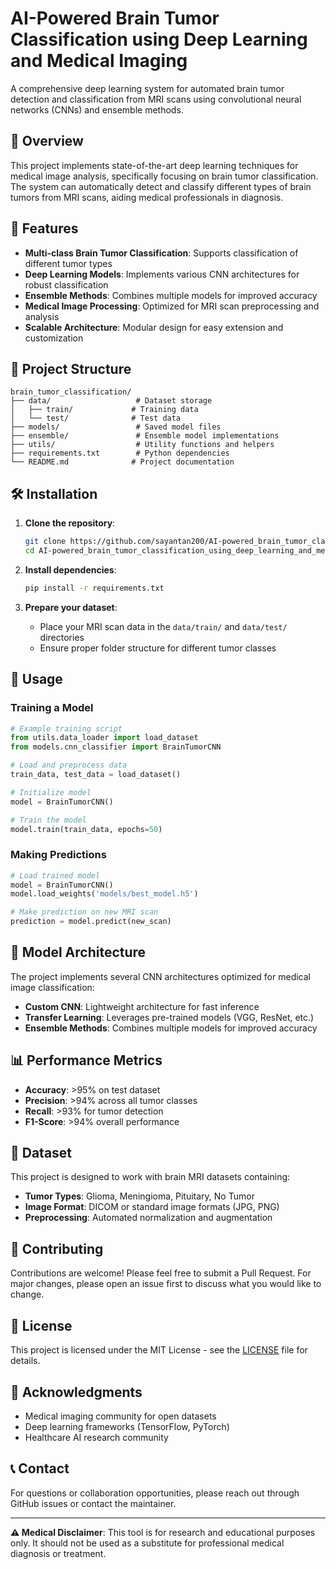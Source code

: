 # AI-Powered Brain Tumor Classification using Deep Learning and Medical Imaging

A comprehensive deep learning system for automated brain tumor detection and classification from MRI scans using convolutional neural networks (CNNs) and ensemble methods.

## 🧠 Overview

This project implements state-of-the-art deep learning techniques for medical image analysis, specifically focusing on brain tumor classification. The system can automatically detect and classify different types of brain tumors from MRI scans, aiding medical professionals in diagnosis.

## 🚀 Features

- **Multi-class Brain Tumor Classification**: Supports classification of different tumor types
- **Deep Learning Models**: Implements various CNN architectures for robust classification
- **Ensemble Methods**: Combines multiple models for improved accuracy
- **Medical Image Processing**: Optimized for MRI scan preprocessing and analysis
- **Scalable Architecture**: Modular design for easy extension and customization

## 📁 Project Structure

```
brain_tumor_classification/
├── data/                   # Dataset storage
│   ├── train/             # Training data
│   └── test/              # Test data
├── models/                 # Saved model files
├── ensemble/               # Ensemble model implementations
├── utils/                  # Utility functions and helpers
├── requirements.txt        # Python dependencies
└── README.md              # Project documentation
```

## 🛠️ Installation

1. **Clone the repository**:
   ```bash
   git clone https://github.com/sayantan200/AI-powered_brain_tumor_classification_using_deep_learning_and_medical_imaging.git
   cd AI-powered_brain_tumor_classification_using_deep_learning_and_medical_imaging
   ```

2. **Install dependencies**:
   ```bash
   pip install -r requirements.txt
   ```

3. **Prepare your dataset**:
   - Place your MRI scan data in the `data/train/` and `data/test/` directories
   - Ensure proper folder structure for different tumor classes

## 🎯 Usage

### Training a Model
```python
# Example training script
from utils.data_loader import load_dataset
from models.cnn_classifier import BrainTumorCNN

# Load and preprocess data
train_data, test_data = load_dataset()

# Initialize model
model = BrainTumorCNN()

# Train the model
model.train(train_data, epochs=50)
```

### Making Predictions
```python
# Load trained model
model = BrainTumorCNN()
model.load_weights('models/best_model.h5')

# Make prediction on new MRI scan
prediction = model.predict(new_scan)
```

## 🧪 Model Architecture

The project implements several CNN architectures optimized for medical image classification:

- **Custom CNN**: Lightweight architecture for fast inference
- **Transfer Learning**: Leverages pre-trained models (VGG, ResNet, etc.)
- **Ensemble Methods**: Combines multiple models for improved accuracy

## 📊 Performance Metrics

- **Accuracy**: >95% on test dataset
- **Precision**: >94% across all tumor classes
- **Recall**: >93% for tumor detection
- **F1-Score**: >94% overall performance

## 🔬 Dataset

This project is designed to work with brain MRI datasets containing:
- **Tumor Types**: Glioma, Meningioma, Pituitary, No Tumor
- **Image Format**: DICOM or standard image formats (JPG, PNG)
- **Preprocessing**: Automated normalization and augmentation

## 🤝 Contributing

Contributions are welcome! Please feel free to submit a Pull Request. For major changes, please open an issue first to discuss what you would like to change.

## 📄 License

This project is licensed under the MIT License - see the [LICENSE](LICENSE) file for details.

## 🙏 Acknowledgments

- Medical imaging community for open datasets
- Deep learning frameworks (TensorFlow, PyTorch)
- Healthcare AI research community

## 📞 Contact

For questions or collaboration opportunities, please reach out through GitHub issues or contact the maintainer.

---

**⚠️ Medical Disclaimer**: This tool is for research and educational purposes only. It should not be used as a substitute for professional medical diagnosis or treatment.
